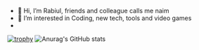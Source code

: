 - 👋 Hi, I’m Rabiul, friends and colleague calls me naim
- 👀 I’m interested in Coding, new tech, tools and video games
- 
[![trophy](https://github-profile-trophy.vercel.app/?username=Rabiul-Hasan-work&theme=monokai)](https://github.com/ryo-ma/github-profile-trophy)
![Anurag's GitHub stats](https://github-readme-stats.vercel.app/api?username=Rabiul-Hasan-work&show_icons=true&theme=radical)


